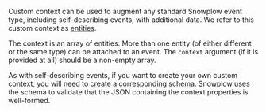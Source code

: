 Custom context can be used to augment any standard Snowplow event type, including self-describing events, with additional data. We refer to this custom context as [entities](/docs/understanding-your-pipeline/entities/index.md).

The context is an array of entities. More than one entity (of either different or the same type) can be attached to an event. The `context` argument (if it is provided at all) should be a non-empty array.

As with self-describing events, if you want to create your own custom context, you will need to [create a corresponding schema](/docs/understanding-tracking-design/managing-your-data-structures/index.md). Snowplow uses the schema to validate that the JSON containing the context properties is well-formed.
